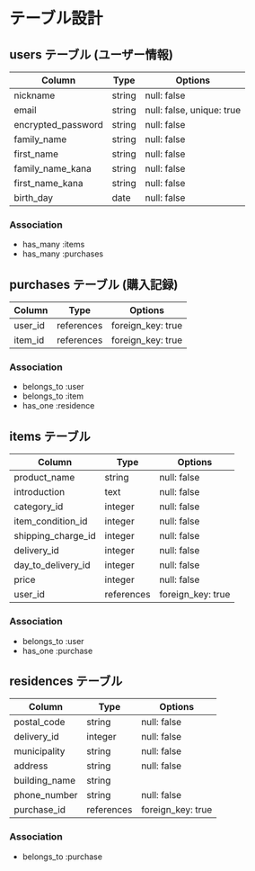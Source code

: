 # テーブル設計

## users テーブル (ユーザー情報)

| Column              | Type   | Options                   |
| ------------------- | ------ | ------------------------- |
| nickname            | string | null: false               |
| email               | string | null: false, unique: true |
| encrypted_password  | string | null: false               |
| family_name         | string | null: false               |
| first_name          | string | null: false               |
| family_name_kana    | string | null: false               |
| first_name_kana     | string | null: false               |
| birth_day           | date   | null: false               |

### Association

- has_many :items
- has_many :purchases

## purchases テーブル (購入記録)

| Column              | Type       | Options           |
| ------------------- | ---------- | ----------------- |
| user_id             | references | foreign_key: true |
| item_id             | references | foreign_key: true |

### Association

- belongs_to :user
- belongs_to :item
- has_one :residence

## items テーブル

| Column             | Type       | Options           |
| ------------------ | ---------- | ----------------- |
| product_name       | string     | null: false       |
| introduction       | text       | null: false       |
| category_id        | integer    | null: false       |
| item_condition_id  | integer    | null: false       |
| shipping_charge_id | integer    | null: false       |
| delivery_id        | integer    | null: false       |
| day_to_delivery_id | integer    | null: false       |
| price              | integer    | null: false       |
| user_id            | references | foreign_key: true |

### Association

- belongs_to :user
- has_one :purchase

## residences テーブル

| Column              | Type       | Options           |
| ------------------- | ---------- | ----------------- |
| postal_code         | string     | null: false       |
| delivery_id         | integer    | null: false       |
| municipality        | string     | null: false       |
| address             | string     | null: false       |
| building_name       | string     |                   |
| phone_number        | string     | null: false       |
| purchase_id         | references | foreign_key: true |

### Association

- belongs_to :purchase